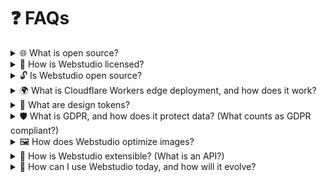 # ❓ FAQs

<details>
<summary>🌐 What is open source?</summary>

Open source software stems from the free software movement, emphasizing freedom in software usage, modification, and distribution. While terms like _open source_, _free_, _libre_, and _open core_ have subtle differences, they share many principles. Key differentiators include licensing terms and the level of permissiveness.

The Open Source Initiative defines criteria for open source software, including free redistribution, access to source code, and allowance for modified/derived works. Licenses must not discriminate against any groups or use cases and must permit bundling with other software.

Some products blend open source and proprietary components, leading to the "open core" label, where the core functionality is open source but includes proprietary parts. A well-known example is Android's use on Pixel phones: powered by the open source Android Open Source Project (AOSP), yet the phone's software remains proprietary.

</details>

<details>
<summary>🔑 How is Webstudio licensed?</summary>

Webstudio Builder is distributed under the MIT license, a permissive open source license. This license allows copying, modifying, merging, publishing, distributing, sublicensing, or selling with the inclusion of the same copyright/permission notice. Essentially, you're free to use Webstudio as you wish, provided you give credit. The MIT license is popular for its permissiveness and minimal legal complexity.

</details>

<details>
<summary>🔓 Is Webstudio open source?</summary>

Webstudio Builder is an open source component, while the overall Webstudio platform adopts an open core model.

[Open Source Definition](https://opensource.org/osd), [MIT License](https://mit-license.org/)

</details>

<details>
<summary>🌍 What is Cloudflare Workers edge deployment, and how does it work?</summary>

Edge deployment modernizes traditional server management, relying on Content Delivery Networks (CDNs) for more efficient web content delivery. CDNs, consisting of virtual machines on physical servers, deliver content based on user location for faster access.

Cloudflare Workers and AWS Lambda are CDN examples, with Cloudflare Workers offering faster startup times due to its use of a JavaScript VM and APIs running in a V8 browser environment. Cloudflare has also open-sourced its Workers technology, allowing for the creation of custom CDN systems.

[Cloudflare Workers](https://workers.cloudflare.com/), [Cloudflare's open source workerd technology](https://blog.cloudflare.com/workerd-open-source-workers-runtime/)

</details>

<details>
<summary>🎨 What are design tokens?</summary>

Design Tokens provide a unified system for managing design elements like colors, spacing, and font sizes. They serve as a single source of truth for both designers and developers, housed in accessible formats like JSON files. This system ensures consistency across a project and simplifies design maintenance.

A common application of design tokens is in semantic color naming, where names correspond to usage rather than color values. The flexibility of design tokens allows for referencing, condition-specific alterations, and mathematical manipulations.

[WC3 Design Tokens Format](https://tr.designtokens.org/format/), [Tokens Studio Plugin documentation](https://docs.tokens.studio/)

</details>

<details>
<summary>🛡️ What is GDPR, and how does it protect data? (What counts as GDPR compliant?)</summary>

The GDPR is a stringent data privacy law applicable globally to organizations handling EU citizens' data. It grants EU citizens rights such as access, rectification, erasure, and objection to automated decision-making. Organizations must adhere to principles like lawfulness, fairness, transparency, and accountability. Violations can result in significant fines.

Webstudio ensures its compliance with GDPR, although users must ensure their added functionalities on Webstudio sites also comply.

[What is GDPR?](https://gdpr.eu/what-is-gdpr/), [Who must comply with GDPR](https://gdpr.eu/companies-outside-of-europe/)

</details>

<details>
<summary>🖼️ How does Webstudio optimize images?</summary>

Images significantly impact web page sizes and loading times. Google's WebP format, supporting both lossless and lossy compression, alpha channels, and animation, helps reduce image sizes by about 30% compared to traditional formats.

Webstudio automatically converts images to WebP and resizes them to fit webpage dimensions, ensuring optimal sizes without compromising quality.

[WebP FAQ](https://developers.google.com/speed/webp/faq)

</details>

<details>
<summary>🔌 How is Webstudio extensible? (What is an API?)</summary>

APIs facilitate information exchange between applications, with types like Private, Public, and Partner APIs. Webstudio uses APIs to extend its functionality, allowing for integrations and custom UI creations within the platform, similar to how Figma plugins work.

[API Wiki](https://en.wikipedia.org/wiki/API)

</details>

<details>
<summary>🚀 How can I use Webstudio today, and how will it evolve?</summary>

Currently, Webstudio excels in building fast, responsive static websites. Future enhancements include linked CSS editors, animations, and real-time collaboration. Its open-source nature and API integration capabilities allow for extensive customization and connectivity with various services.

[Webstudio Vision Document](https://webstudiois.notion.site/Vision-f52ed097ccaa410eb05076981d446c2f)

</details>

